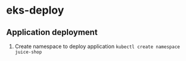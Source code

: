 # eks-deploy

## Application deployment
1. Create namespace to deploy application
   ```kubectl create namespace juice-shop```
   
